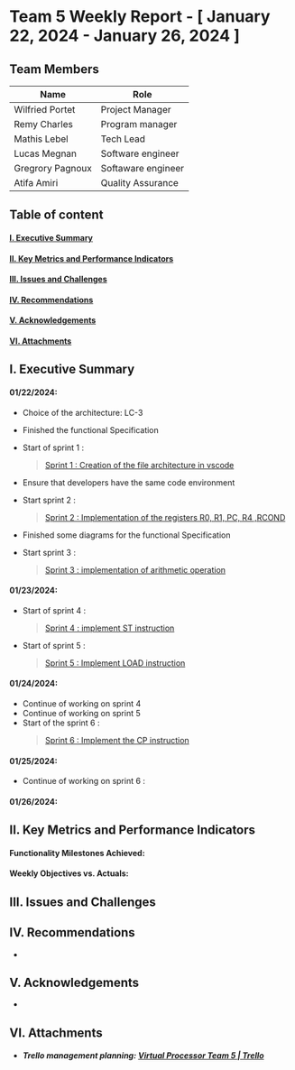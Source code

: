 # Team 5 Weekly Report - [ January 22, 2024 - January 26, 2024 ]

## Team Members

| Name              | Role              |
|-------------------|-------------------|
| Wilfried Portet   | Project Manager   |
| Remy Charles      | Program manager   |
| Mathis Lebel      | Tech Lead         |
| Lucas Megnan      | Software engineer |
| Gregrory Pagnoux  | Softaware engineer|
| Atifa Amiri       | Quality Assurance |


## Table of content

#### [I. Executive Summary](#i-executive-summary)

#### [II. Key Metrics and Performance Indicators](#ii-key-metrics-and-performance-indicators)

<!--#### [III. Progress and Projects and Initiatives](#iii-progress-and-projects-and-initiatives)-->

#### [III. Issues and Challenges](#iii-issues-and-challenges)

#### [IV. Recommendations](#iv-recommendations)

#### [V. Acknowledgements](#v-acknowledgements)

#### [VI. Attachments](#vi-attachments)

## I. Executive Summary

<!--Provide a concise overview of the team's activities and achievements for the week. Include any significant milestones, completed tasks, and noteworthy accomplishments.-->

#### 01/22/2024:

  - Choice of the architecture: LC-3
  
  - Finished the functional Specification
  
  - Start of sprint 1 : <blockquote class="trello-card"><a href="https:&#x2F;&#x2F;trello.com&#x2F;c&#x2F;0u34btvc">Sprint 1 : Creation of the file architecture in vscode</a></blockquote><script src="https://p.trellocdn.com/embed.min.js"></script>
  
  - Ensure that developers have the same code environment
  
  - Start sprint 2 : <blockquote class="trello-card"><a href="https:&#x2F;&#x2F;trello.com&#x2F;c&#x2F;aHiIL3IT">Sprint 2 : Implementation of the registers R0, R1, PC, R4 ,RCOND</a></blockquote><script src="https://p.trellocdn.com/embed.min.js"></script>
  
  - Finished some diagrams for the functional Specification
  
  - Start sprint 3 : <blockquote class="trello-card"><a href="https:&#x2F;&#x2F;trello.com&#x2F;c&#x2F;64mpeltr">Sprint 3 : implementation of arithmetic operation</a></blockquote><script src="https://p.trellocdn.com/embed.min.js"></script>

#### 01/23/2024:

- Start of sprint 4 : <blockquote class="trello-card"><a href="https:&#x2F;&#x2F;trello.com&#x2F;c&#x2F;PQpbOy8v">Sprint 4 : implement ST instruction</a></blockquote><script src="https://p.trellocdn.com/embed.min.js"></script>

- Start of sprint 5 : <blockquote class="trello-card"><a href="https:&#x2F;&#x2F;trello.com&#x2F;c&#x2F;akOaLITp">Sprint 5 : Implement LOAD instruction</a></blockquote><script src="https://p.trellocdn.com/embed.min.js"></script>


#### 01/24/2024:
- Continue of working on sprint 4  
- Continue of working on sprint 5 
- Start of the sprint 6 : <blockquote class="trello-card"><a href="https:&#x2F;&#x2F;trello.com&#x2F;c&#x2F;ADS9SeSD">Sprint 6 : Implement the CP instruction</a></blockquote><script src="https://p.trellocdn.com/embed.min.js"></script>


#### 01/25/2024:
- Continue of working on sprint 6 : 



#### 01/26/2024:

## II. Key Metrics and Performance Indicators

<!--Present relevant metrics and KPIs that demonstrate the team's performance in relation to its objectives and goals. Include both quantitative and qualitative data where applicable.-->

#### Functionality Milestones Achieved:



#### Weekly Objectives vs. Actuals:

## III. Issues and Challenges



<!--Highlight any significant issues or challenges that the team encountered during the week. Provide a brief description, the impact on the project or team, and proposed solutions or mitigation strategies.-->

## IV. Recommendations

<!--Offer any recommendations or suggestions for improvement based on the week's experiences and outcomes.-->

-

## V. Acknowledgements

<!--Acknowledge the contributions of team members, stakeholders, or external partners who played a significant role in the week's achievements.-->

-

## VI. Attachments

<!--Include any relevant documents, charts, graphs, or visual aids that support the information presented in the report.-->

- ##### Trello management planning: [Virtual Processor Team 5 | Trello](https://trello.com/b/xeGdXSoh/virtual-processor-team-5)
